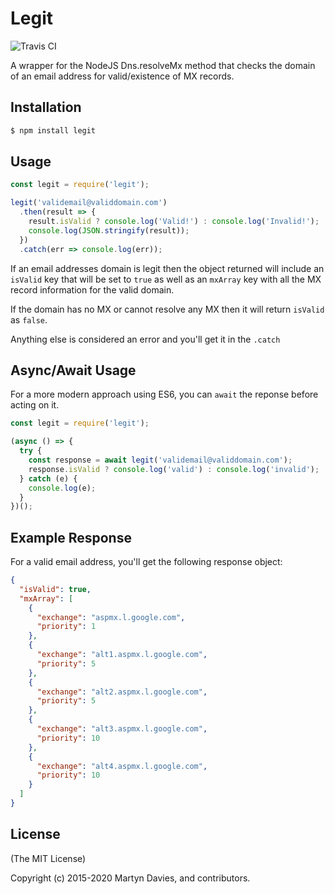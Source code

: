 # Legit

![Travis CI](https://travis-ci.org/martyndavies/legit.svg?branch=master)

A wrapper for the NodeJS Dns.resolveMx method that checks the domain of an email address for valid/existence of MX records.

## Installation

```html
$ npm install legit
```

## Usage

```javascript
const legit = require('legit');

legit('validemail@validdomain.com')
  .then(result => {
    result.isValid ? console.log('Valid!') : console.log('Invalid!');
    console.log(JSON.stringify(result));
  })
  .catch(err => console.log(err));
```

If an email addresses domain is legit then the object returned will include an `isValid` key that will be set to `true` as well as an `mxArray` key with all the MX record information for the valid domain.

If the domain has no MX or cannot resolve any MX then it will return `isValid` as `false`.

Anything else is considered an error and you'll get it in the `.catch`

## Async/Await Usage

For a more modern approach using ES6, you can `await` the reponse before acting on it.

```javascript
const legit = require('legit');

(async () => {
  try {
    const response = await legit('validemail@validdomain.com');
    response.isValid ? console.log('valid') : console.log('invalid');
  } catch (e) {
    console.log(e);
  }
})();
```

## Example Response

For a valid email address, you'll get the following response object:

```json
{
  "isValid": true,
  "mxArray": [
    {
      "exchange": "aspmx.l.google.com",
      "priority": 1
    },
    {
      "exchange": "alt1.aspmx.l.google.com",
      "priority": 5
    },
    {
      "exchange": "alt2.aspmx.l.google.com",
      "priority": 5
    },
    {
      "exchange": "alt3.aspmx.l.google.com",
      "priority": 10
    },
    {
      "exchange": "alt4.aspmx.l.google.com",
      "priority": 10
    }
  ]
}
```

## License

(The MIT License)

Copyright (c) 2015-2020 Martyn Davies, and contributors.
